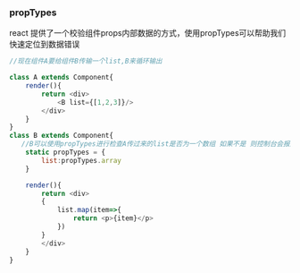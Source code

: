 ### propTypes
react 提供了一个校验组件props内部数据的方式，使用propTypes可以帮助我们快速定位到数据错误

```js
//现在组件A要给组件B传输一个list,B来循环输出

class A extends Component{
    render(){
        return <div>
            <B list={[1,2,3]}/>
        </div>
    }
}
class B extends Component{
   //B可以使用propTypes进行检查A传过来的list是否为一个数组 如果不是 则控制台会报出警告错误
    static propTypes = {
        list:propTypes.array
    }

    render(){
        return <div>
        {
            list.map(item=>{
                return <p>{item}</p>
            })
        }
        </div>
    }
}
```
